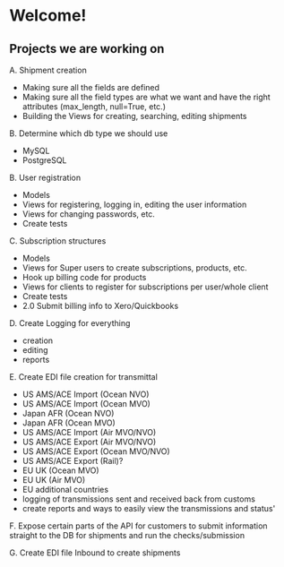 # Welcome!

## Projects we are working on

A. Shipment creation
  * Making sure all the fields are defined
  * Making sure all the field types are what we want and have the right attributes (max_length, null=True, etc.)
  * Building the Views for creating, searching, editing shipments

B. Determine which db type we should use
  * MySQL
  * PostgreSQL

B. User registration
  * Models
  * Views for registering, logging in, editing the user information
  * Views for changing passwords, etc.
  * Create tests

C. Subscription structures
  * Models
  * Views for Super users to create subscriptions, products, etc.
  * Hook up billing code for products
  * Views for clients to register for subscriptions per user/whole client
  * Create tests
  * 2.0 Submit billing info to Xero/Quickbooks

D. Create Logging for everything
  * creation
  * editing
  * reports

E. Create EDI file creation for transmittal
  * US AMS/ACE Import (Ocean NVO)
  * US AMS/ACE Import (Ocean MVO)
  * Japan AFR (Ocean NVO)
  * Japan AFR (Ocean MVO)
  * US AMS/ACE Import (Air MVO/NVO)
  * US AMS/ACE Export (Air MVO/NVO)
  * US AMS/ACE Export (Ocean MVO/NVO)
  * US AMS/ACE Export (Rail)?
  * EU UK (Ocean MVO)
  * EU UK (Air MVO)
  * EU additional countries
  * logging of transmissions sent and received back from customs
  * create reports and ways to easily view the transmissions and status'

F. Expose certain parts of the API for customers to submit information straight to the DB for shipments and run the checks/submission

G. Create EDI file Inbound to create shipments
